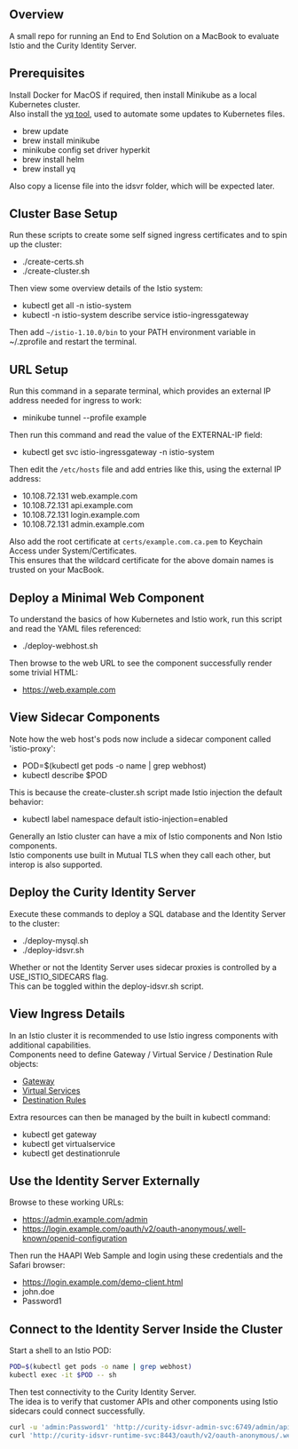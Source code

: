 ## Overview

A small repo for running an End to End Solution on a MacBook to evaluate Istio and the Curity Identity Server.

## Prerequisites

Install Docker for MacOS if required, then install Minikube as a local Kubernetes cluster.\
Also install the [yq tool](https://github.com/mikefarah/yq), used to automate some updates to Kubernetes files.

- brew update
- brew install minikube
- minikube config set driver hyperkit
- brew install helm
- brew install yq

Also copy a license file into the idsvr folder, which will be expected later.

## Cluster Base Setup

Run these scripts to create some self signed ingress certificates and to spin up the cluster:

- ./create-certs.sh
- ./create-cluster.sh

Then view some overview details of the Istio system:

- kubectl get all -n istio-system
- kubectl -n istio-system describe service istio-ingressgateway

Then add `~/istio-1.10.0/bin` to your PATH environment variable in ~/.zprofile and restart the terminal.

## URL Setup

Run this command in a separate terminal, which provides an external IP address needed for ingress to work:

 - minikube tunnel --profile example

Then run this command and read the value of the EXTERNAL-IP field:

- kubectl get svc istio-ingressgateway -n istio-system

Then edit the `/etc/hosts` file and add entries like this, using the external IP address:

- 10.108.72.131 web.example.com
- 10.108.72.131 api.example.com
- 10.108.72.131 login.example.com 
- 10.108.72.131 admin.example.com 

Also add the root certificate at `certs/example.com.ca.pem` to Keychain Access under System/Certificates.\
This ensures that the wildcard certificate for the above domain names is trusted on your MacBook.

## Deploy a Minimal Web Component

To understand the basics of how Kubernetes and Istio work, run this script and read the YAML files referenced:

- ./deploy-webhost.sh

 Then browse to the web URL to see the component successfully render some trivial HTML:

- https://web.example.com

## View Sidecar Components

Note how the web host's pods now include a sidecar component called 'istio-proxy':

- POD=$(kubectl get pods -o name | grep webhost)
- kubectl describe $POD

This is because the create-cluster.sh script made Istio injection the default behavior:

- kubectl label namespace default istio-injection=enabled

Generally an Istio cluster can have a mix of Istio components and Non Istio components.\
Istio components use built in Mutual TLS when they call each other, but interop is also supported.

## Deploy the Curity Identity Server

Execute these commands to deploy a SQL database and the Identity Server to the cluster:

- ./deploy-mysql.sh
- ./deploy-idsvr.sh

Whether or not the Identity Server uses sidecar proxies is controlled by a USE_ISTIO_SIDECARS flag.\
This can be toggled within the deploy-idsvr.sh script.

## View Ingress Details

In an Istio cluster it is recommended to use Istio ingress components with additional capabilities.\
Components need to define Gateway / Virtual Service / Destination Rule objects:

- [Gateway](./base/gateway.yaml)
- [Virtual Services](./idsvr/virtualservices.yaml)
- [Destination Rules](./idsvr/destinationrules.yaml)

Extra resources can then be managed by the built in kubectl command:

- kubectl get gateway
- kubectl get virtualservice
- kubectl get destinationrule

## Use the Identity Server Externally

Browse to these working URLs:

- https://admin.example.com/admin
- https://login.example.com/oauth/v2/oauth-anonymous/.well-known/openid-configuration

Then run the HAAPI Web Sample and login using these credentials and the Safari browser:

- https://login.example.com/demo-client.html
- john.doe
- Password1

## Connect to the Identity Server Inside the Cluster

Start a shell to an Istio POD:

```bash
POD=$(kubectl get pods -o name | grep webhost)
kubectl exec -it $POD -- sh
```

Then test connectivity to the Curity Identity Server.\
The idea is to verify that customer APIs and other components using Istio sidecars could connect successfully.

```bash
curl -u 'admin:Password1' 'http://curity-idsvr-admin-svc:6749/admin/api/restconf/data?depth=unbounded&content=config'
curl 'http://curity-idsvr-runtime-svc:8443/oauth/v2/oauth-anonymous/.well-known/openid-configuration'
```
